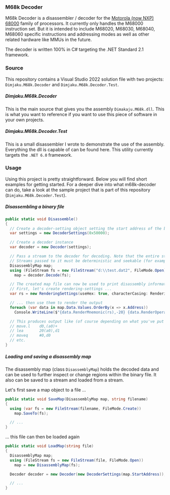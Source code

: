 ### M68k Decoder
M68k Decoder is a disassembler / decoder for the [Motorola (now NXP) 68000](https://www.nxp.com/products/processors-and-microcontrollers/legacy-mpu-mcus/32-bit-coldfire-mcus-mpus/68k-processors-legacy/m680x0/low-cost-32-bit-microprocessor-including-hc000-hc001-ec000-and-sec000:MC68000) family of processors.
It currently only handles the M68000 instruction set. But it is intended to include M68020, M68030, M68040, M68060 specific instructions and addressing modes as well as other related hardware like MMUs in the future.

The decoder is written 100% in C# targeting the .NET Standard 2.1 framework.

### Source
This repository contains a Visual Studio 2022 solution file with two projects: `Dimjaku.M68k.Decoder` and `Dimjaku.M68k.Decoder.Test`.

##### Dimjaku.M68k.Decoder
This is the main source that gives you the assembly `Dimakaju.M68k.dll`. This is what you want to reference if you want to use this piece of software in your own projects.

##### Dimjaku.M68k.Decoder.Test
This is a small disassembler I wrote to demonstrate the use of the assembly. Everything the dll is capable of can be found here. This utility currently targets the `.NET 6.0` framework.

### Usage
Using this project is pretty straightforward. Below you will find short examples for getting started. For a deeper dive into what m68k-decoder can do, take a look at the sample project that is part of this repository (`Dimjaku.M68k.Decoder.Test`).

##### Disassembling a binary file
```csharp
public static void Disassemble()
{
  // Create a decoder-setting object setting the start address of the binary to $50000.
  var settings = new DecoderSettings(0x50000);

  // Create a decoder instance
  var decoder = new Decoder(settings);

  // Pass a stream to the decoder for decoding. Note that the entire stream is decoded at once.
  // Streams passed to it must be deterministic and seekable (for example, a file stream).
  DisassemblyMap map;
  using (FileStream fs = new FileStream("d:\\test.dat2", FileMode.Open))
    map = decoder.Decode(fs);

  // The created map file can now be used to print disassembly information, let's do that:
  // First, let's create rendering-settings ...
  var rs = new RenderingSettings(useHex: true, characterCasing: RenderingSettings.InstructionCase.Lower);

  // ... then use them to render the output
  foreach (var data in map.Data.Values.OrderBy(x => x.Address))
    Console.WriteLine($"{data.RenderMnemonic(rs),-20} {data.RenderOperands(rs)}");

  // This produces output like (of course depending on what you've put in):
  // move.l    d0,(a0)+
  // lea       20(a0),d1
  // moveq     #0,d0
  // etc.  
}
```

##### Loading and saving a disassembly map
The disassembly map (class `DisassemblyMap`) holds the decoded data and can be used to further inspect or change regions within the binary file. It also can be saved to a stream and loaded from a stream.

Let's first save a map object to a file ...
```csharp
public static void SaveMap(DisassemblyMap map, string filename)
{
  using (var fs = new FileStream(filename, FileMode.Create))
    map.SaveTo(fs);

  // ...
}
```

... this file can then be loaded again
```csharp
public static void LoadMap(string file)
{
  DisassemblyMap map;
  using (FileStream fs = new FileStream(file, FileMode.Open))
    map = new DisassemblyMap(fs);

  Decoder decoder = new Decoder(new DecoderSettings(map.StartAddress));

  // ...
}
```
